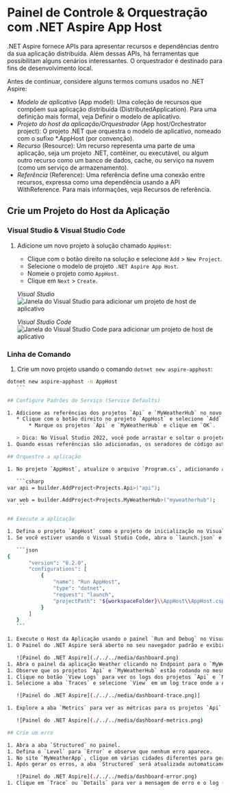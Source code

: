 # Painel de Controle & Orquestração com .NET Aspire App Host

.NET Aspire fornece APIs para apresentar recursos e dependências dentro da sua aplicação distribuída. Além dessas APIs, há ferramentas que possibilitam alguns cenários interessantes. O orquestrador é destinado para fins de desenvolvimento local.

Antes de continuar, considere alguns termos comuns usados no .NET Aspire:

* *Modelo de aplicativo* (App model): Uma coleção de recursos que compõem sua aplicação distribuída (DistributedApplication). Para uma definição mais formal, veja Definir o modelo de aplicativo.
* *Projeto do host da aplicação/Orquestrador* (App host/Orchestrator project): O projeto .NET que orquestra o modelo de aplicativo, nomeado com o sufixo *.AppHost (por convenção).
* *Recurso* (Resource): Um recurso representa uma parte de uma aplicação, seja um projeto .NET, contêiner, ou executável, ou algum outro recurso como um banco de dados, cache, ou serviço na nuvem (como um serviço de armazenamento).
* *Referência* (Reference): Uma referência define uma conexão entre recursos, expressa como uma dependência usando a API WithReference. Para mais informações, veja Recursos de referência.

## Crie um Projeto do Host da Aplicação

### Visual Studio & Visual Studio Code

1. Adicione um novo projeto à solução chamado `AppHost`:

    * Clique com o botão direito na solução e selecione `Add` > `New Project`.
    * Selecione o modelo de projeto `.NET Aspire App Host`.
    * Nomeie o projeto como `AppHost`.
    * Clique em `Next` > `Create`.

    *Visual Studio*
    ![Janela do Visual Studio para adicionar um projeto de host de aplicativo](./../../media/vs-add-apphost.png)

    *Visual Studio Code*
    ![Janela do Visual Studio Code para adicionar um projeto de host de aplicativo](./../../media/vsc-add-apphost.png)

### Linha de Comando

1. Crie um novo projeto usando o comando `dotnet new aspire-apphost`:

 ```bash
 dotnet new aspire-apphost -n AppHost
    ```

## Configure Padrões de Serviço (Service Defaults)

1. Adicione as referências dos projetos `Api` e `MyWeatherHub` no novo projeto `AppHost`:
    * Clique com o botão direito no projeto `AppHost` e selecione `Add` > `Reference`.
        * Marque os projetos `Api` e `MyWeatherHub` e clique em `OK`.

    > Dica: No Visual Studio 2022, você pode arrastar e soltar o projeto em outro projeto para adicionar uma referência.
1. Quando essas referências são adicionadas, os seradores de código automaticamente geram o código necessário para referenciar os projetos no Host da Aplicação.

## Orquestre a aplicação

1. No projeto `AppHost`, atualize o arquivo `Program.cs`, adicionando a seguinte linha imediatamente após a linha `var builder = DistributedApplication.CreateBuilder(args);`:

    ```csharp
 var api = builder.AddProject<Projects.Api>("api");

 var web = builder.AddProject<Projects.MyWeatherHub>("myweatherhub");
    ```

## Execute a aplicação

1. Defina o projeto `AppHost` como o projeto de inicialização no Visual Studio clicando com o botão direito no `AppHost` e clicando em `Set Defaul Project`.
1. Se você estiver usando o Visual Studio Code, abra o `launch.json` e substitua todo o conteúdo pelo seguinte:

    ```json
 {
        "version": "0.2.0",
        "configurations": [
            {
                "name": "Run AppHost",
                "type": "dotnet",
                "request": "launch",
                "projectPath": "${workspaceFolder}\\AppHost\\AppHost.csproj"
            }
        ]
    }
    ```

1. Execute o Host da Aplicação usando o painel `Run and Debug` no Visual Studio Code ou Visual Studio.
1. O Painel do .NET Aspire será aberto no seu navegador padrão e exibirá os recursos e dependências da sua aplicação.

    ![Painel do .NET Aspire](./../../media/dashboard.png)
1. Abra o painel da aplicação Weather clicando no Endpoint para o `MyWeatherHub` que será [https://localhost:7274](https://localhost:7274).
1. Observe que os projetos `Api` e `MyWeatherHub` estão rodando no mesmo processo e podem se comunicar entre si da mesma forma que antes usando configurações.
1. Clique no botão `View Logs` para ver os logs dos projetos `Api` e `MyWeatherHub`.
1. Selecione a aba `Traces` e selecione `View` em um log trace onde a API está sendo chamada.

    ![Painel do .NET Aspire](./../../media/dashboard-trace.png)]

1. Explore a aba `Metrics` para ver as métricas para os projetos `Api` e `MyWeatherHub`.

    ![Painel do .NET Aspire](./../../media/dashboard-metrics.png)

## Crie um erro

1. Abra a aba `Structured` no painel.
1. Defina o `Level` para `Error` e observe que nenhum erro aparece.
1. No site `MyWeatherApp`, clique em várias cidades diferentes para gerar erros. Geralmente, 5 cidades diferentes gerarão um erro.
1. Após gerar os erros, a aba `Structured` será atualizada automaticamente no painel e observe que os erros são exibidos.

    ![Painel do .NET Aspire](./../../media/dashboard-error.png)
1. Clique em `Trace` ou `Details` para ver a mensagem de erro e o log (stack trace).
